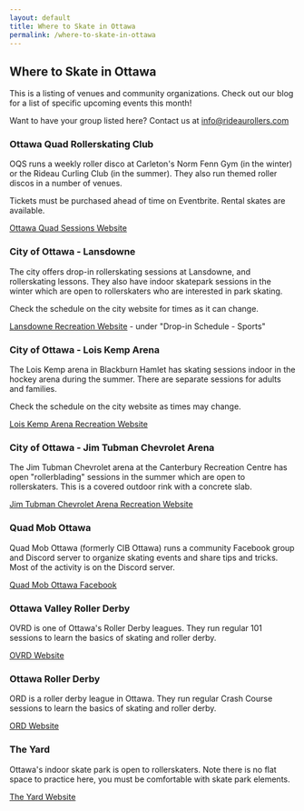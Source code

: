 ```yaml
---
layout: default
title: Where to Skate in Ottawa 
permalink: /where-to-skate-in-ottawa
---
```


## Where to Skate in Ottawa

This is a listing of venues and community organizations. Check out our blog for a list of specific upcoming events this month!

Want to have your group listed here? Contact us at info@rideaurollers.com

### Ottawa Quad Rollerskating Club
OQS runs a weekly roller disco at Carleton's Norm Fenn Gym (in the winter) or the Rideau Curling Club (in the summer). They also run themed roller discos in a number of venues.

Tickets must be purchased ahead of time on Eventbrite. Rental skates are available.

[Ottawa Quad Sessions Website](https://ottawaquadsession.com/)

### City of Ottawa - Lansdowne
The city offers drop-in rollerskating sessions at Lansdowne, and rollerskating lessons. They also have indoor skatepark sessions in the winter which are open to rollerskaters who are interested in park skating.

Check the schedule on the city website for times as it can change.

[Lansdowne Recreation Website](https://ottawa.ca/en/recreation-and-parks/recreation-facilities/facility-listing/lansdowne-park#section-02912a99-d98a-4837-9916-79bb10930795) - under "Drop-in Schedule - Sports"

### City of Ottawa - Lois Kemp Arena
The Lois Kemp arena in Blackburn Hamlet has skating sessions indoor in the hockey arena during the summer. There are separate sessions for adults and families.

Check the schedule on the city website as times may change.

[Lois Kemp Arena Recreation Website](https://ottawa.ca/en/recreation-and-parks/recreation-facilities/facility-listing/lois-kemp-arena-blackburn#section-a48d40a8-f94f-4fb5-b339-1e37ce3d1d00)

### City of Ottawa - Jim Tubman Chevrolet Arena
The Jim Tubman Chevrolet arena at the Canterbury Recreation Centre has open "rollerblading" sessions in the summer which are open to rollerskaters. This is a covered outdoor rink with a concrete slab.

[Jim Tubman Chevrolet Arena Recreation Website](https://ottawa.ca/en/recreation-and-parks/recreation-facilities/facility-listing/jim-tubman-chevrolet-rink#section-452baab8-7c9d-42ea-88ba-5648b0113f53)

### Quad Mob Ottawa
Quad Mob Ottawa (formerly CIB Ottawa) runs a community Facebook group and Discord server to organize skating events and share tips and tricks. Most of the activity is on the Discord server.

[Quad Mob Ottawa Facebook](https://www.facebook.com/groups/785951204941134)

### Ottawa Valley Roller Derby
OVRD is one of Ottawa's Roller Derby leagues. They run regular 101 sessions to learn the basics of skating and roller derby.

[OVRD Website](https://ottawavalleyrollerderby.com/)

### Ottawa Roller Derby
ORD is a roller derby league in Ottawa. They run regular Crash Course sessions to learn the basics of skating and roller derby.

[ORD Website](https://www.ottawarollerderby.com/)

### The Yard
Ottawa's indoor skate park is open to rollerskaters. Note there is no flat space to practice here, you must be comfortable with skate park elements.

[The Yard Website](https://theyardottawa.com/)
